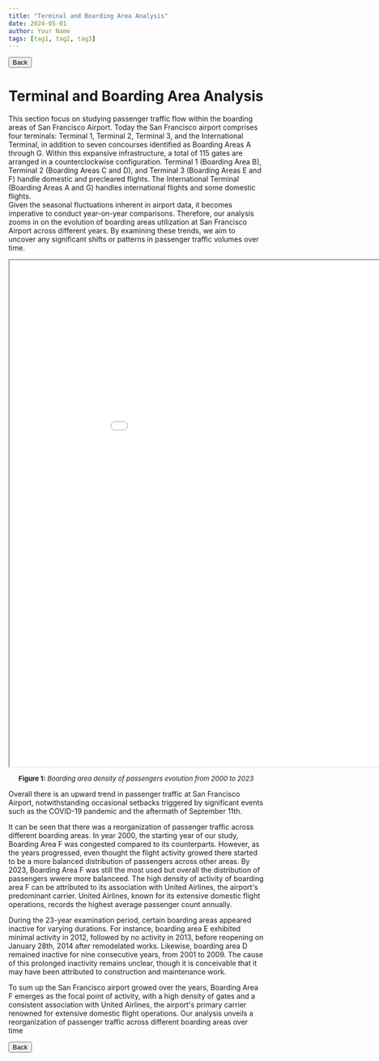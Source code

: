 ```yaml
---
title: "Terminal and Boarding Area Analysis"
date: 2024-05-01
author: Your Name
tags: [tag1, tag2, tag3]
---
```


<!-- Back button -->
<button onclick="goBack()">Back</button>
<script>
function goBack() {
  window.history.back();
}
</script>

# Terminal and Boarding Area Analysis

This section focus on studying passenger traffic flow within the boarding areas of San Francisco Airport. 
Today the San Francisco airport comprises four terminals: Terminal 1, Terminal 2, Terminal 3, and the International Terminal, in addition to seven concourses identified as Boarding Areas A through G. Within this expansive infrastructure, a total of 115 gates are arranged in a counterclockwise configuration.
Terminal 1 (Boarding Area B), Terminal 2 (Boarding Areas C and D), and Terminal 3 (Boarding Areas E and F) handle domestic and precleared flights. The International Terminal (Boarding Areas A and G) handles international flights and some domestic flights.  
Given the seasonal fluctuations inherent in airport data, it becomes imperative to conduct year-on-year comparisons. Therefore, our analysis zooms in on the evolution of boarding areas utilization at San Francisco Airport across different years. By examining these trends, we aim to uncover any significant shifts or patterns in passenger traffic volumes over time.


<iframe src="images/terminal_heatmap.html" width="1000px" height="1000px"></iframe>

<p style="text-align:center; font-size:small;"><strong>Figure 1:</strong> <em>Boarding area density of passengers evolution from 2000 to 2023</em></p>

Overall there is an upward trend in passenger traffic at San Francisco Airport, notwithstanding occasional setbacks triggered by significant events such as the COVID-19 pandemic and the aftermath of September 11th.

It can be seen that there was a reorganization of passenger traffic across different boarding areas. In year 2000, the starting year of our study, Boarding Area F was congested compared to its counterparts. However, as the years progressed, even thought the flight activity growed there started to be a more balanced distribution of passengers across other areas.
By 2023, Boarding Area F was still the most used but overall the distribution of passengers wwere more balanceed. 
The high density of activity of boarding area F can be attributed to its association with United Airlines, the airport's predominant carrier. United Airlines, known for its extensive domestic flight operations, records the highest average passenger count annually.

During the 23-year examination period, certain boarding areas appeared inactive for varying durations. For instance, boarding area E exhibited minimal activity in 2012, followed by no activity in 2013, before reopening on January 28th, 2014 after remodelated works. Likewise, boarding area D remained inactive for nine consecutive years, from 2001 to 2009. The cause of this prolonged inactivity remains unclear, though it is conceivable that it may have been attributed to construction and maintenance work.

To sum up the San Francisco airport growed over the years,  Boarding Area F emerges as the focal point of activity, with a high density of gates and a consistent association with United Airlines, the airport's primary carrier renowned for extensive domestic flight operations. Our analysis unveils a reorganization of passenger traffic across different boarding areas over time

<!-- Back button -->
<button onclick="goBack()">Back</button>
<script>
function goBack() {
  window.history.back();
}
</script>


